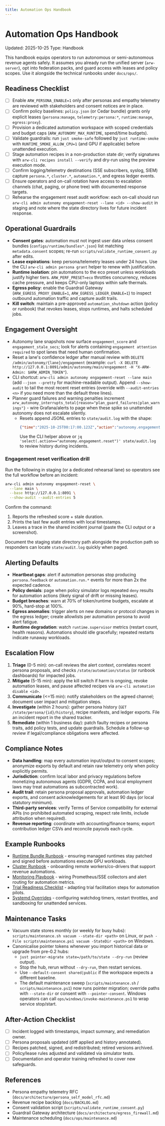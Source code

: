 ```yaml
---
title: Automation Ops Handbook
---
```


# Automation Ops Handbook

Updated: 2025-10-25
Type: Handbook

This handbook equips operators to run autonomous or semi-autonomous revenue agents safely. It assumes you already run the unified server (`arw-server`), opt into federation packs, and guard access with leases and policy scopes. Use it alongside the technical runbooks under `docs/ops/`.

## Readiness Checklist
- [ ] Enable `ARW_PERSONA_ENABLE=1` only after personas and empathy telemetry are reviewed with stakeholders and consent notices are in place.
- [ ] Confirm policy baselines: `policy.json` (or Cedar bundle) grants only explicit leases (`persona:manage`, `telemetry:persona:*`, `runtime:manage`, `egress:proxy`).
- [ ] Provision a dedicated automation workspace with scoped credentials and budget caps (`ARW_AUTONOMY_MAX_RUNTIME`, spend/time budgets).
- [ ] Validate guardrails: run `just smoke-safe` followed by `just runtime-smoke` with `RUNTIME_SMOKE_ALLOW_CPU=1` (and GPU if applicable) before unattended execution.
- [ ] Stage automation recipes in a non-production state dir; verify signatures with `arw-cli recipes install --verify` and dry-run using the preview execution mode.
- [ ] Confirm logging/telemetry destinations (SSE subscribers, syslog, SIEM) capture `persona.*`, `cluster.*`, `automation.*`, and egress ledger events.
- [ ] Ensure operators and on-call rotation have access to escalation channels (chat, paging, or phone tree) with documented response targets.
- [ ] Rehearse the engagement reset audit workflow: each on-call should run `arw-cli admin autonomy engagement-reset --lane <id> --show-audit` in staging and note where the state directory lives for future incident response.

## Operational Guardrails
- **Consent gates**: automation must not ingest user data unless consent bundles (`configs/runtime/bundles*.json`) list matching `metadata.consent` scopes; re-run `scripts/validate_runtime_consent.py` after edits.
- **Lease expirations**: keep persona/telemetry leases under 24 hours. Use the CLI `arw-cli admin persona grant` helper to renew with justification.
- **Runtime isolation**: pin automations to the eco preset unless workloads justify higher tiers. `ARW_PERF_PRESET=eco` throttles concurrency, reduces cache pressure, and keeps CPU-only laptops within safe thermals.
- **Egress policy**: enable the Guardrail Gateway (`ARW_EGRESS_PROXY_ENABLE=1`, `ARW_EGRESS_LEDGER_ENABLE=1`) to inspect outbound automation traffic and capture audit trails.
- **Kill switch**: maintain a pre-approved `automation_shutdown` action (policy or runbook) that revokes leases, stops runtimes, and halts scheduled jobs.

## Engagement Oversight
- Autonomy lane snapshots now surface `engagement_score` and `engagement_stale_secs`; look for alerts containing `engagement attention required` to spot lanes that need human confirmation.
- Reset a lane's confidence ledger after manual review with `DELETE /admin/autonomy/{lane}/engagement` (example: `curl -X DELETE http://127.0.0.1:8091/admin/autonomy/main/engagement -H "X-ARW-Admin: $ARW_ADMIN_TOKEN"`).
- CLI shortcut: `arw-cli admin autonomy engagement-reset --lane main` (add `--json --pretty` for machine-readable output). Append `--show-audit` to tail the most recent reset entries (override with `--audit-entries <n>` if you need more than the default three lines).
- Planner guard failures and warning penalties increment `arw_autonomy_interrupts_total{reason="plan_guard_failures|plan_warnings"}` - wire Grafana/alerts to page when these spike so unattended autonomy does not escalate silently.
  - Resets append JSONL entries to `state/audit.log` with the shape:
    ```json
    {"time":"2025-10-25T00:17:00.123Z","action":"autonomy.engagement.reset","details":{"lane":"main","score":0.8,"stale_secs":null,"attention":null}}
    ```
    Use the CLI helper above or `jq 'select(.action=="autonomy.engagement.reset")' state/audit.log` to review history during incidents.

### Engagement reset verification drill

Run the following in staging (or a dedicated rehearsal lane) so operators see the full workflow before an incident:

```bash
arw-cli admin autonomy engagement-reset \
  --lane main \
  --base http://127.0.0.1:8091 \
  --show-audit --audit-entries 5
```

Confirm the command:

1. Reports the refreshed score + stale duration.
2. Prints the last few audit entries with local timestamps.
3. Leaves a trace in the shared incident journal (paste the CLI output or a screenshot).

Document the staging state directory path alongside the production path so responders can locate `state/audit.log` quickly when paged.

## Alerting Defaults
- **Heartbeat gaps**: alert if automation personas stop producing `persona.feedback` or `automation.run.*` events for more than 2x the expected cadence.
- **Policy denials**: page when policy simulator logs repeated `deny` results for automation actions (likely signal of drift or missing leases).
- **Budget breaches**: warn at 70% of token/runtime budgets, escalate at 90%, hard-stop at 100%.
- **Egress anomalies**: trigger alerts on new domains or protocol changes in the egress ledger; create allowlists per automation persona to avoid alert fatigue.
- **Runtime degradation**: watch `runtime.supervisor` metrics (restart count, health reasons). Automations should idle gracefully; repeated restarts indicate runaway workloads.

## Escalation Flow
1. **Triage** (0-5 min): on-call reviews the alert context, correlates recent persona proposals, and checks `/state/automation/status` (or runbook dashboards) for impacted jobs.
2. **Mitigate** (5-15 min): apply the kill switch if harm is ongoing, revoke automation leases, and pause affected recipes via `arw-cli automation disable <id>`.
3. **Communicate** (<=15 min): notify stakeholders on the agreed channel; document user impact and mitigation steps.
4. **Investigate** (within 2 hours): gather persona history (`GET /state/persona/{id}/history`), recipe manifests, and ledger exports. File an incident report in the shared tracker.
5. **Remediate** (within 1 business day): patch faulty recipes or persona traits, add policy tests, and update guardrails. Schedule a follow-up review if legal/compliance obligations were affected.

## Compliance Notes
- **Data handling**: map every automation input/output to consent scopes; anonymize exports by default and retain raw telemetry only when policy explicitly permits.
- **Jurisdiction**: confirm local labor and privacy regulations before monetizing autonomous agents (GDPR, CCPA, and local employment laws may treat automations as subcontracted work).
- **Audit trail**: retain persona proposal approvals, automation ledger exports, and consent acknowledgements for at least 90 days (or local statutory minimum).
- **Third-party services**: verify Terms of Service compatibility for external APIs (no prohibited automated scraping, respect rate limits, include attribution when required).
- **Revenue reporting**: coordinate with accounting/finance teams; export contribution ledger CSVs and reconcile payouts each cycle.

## Example Runbooks
- [Runtime Bundle Runbook](runtime_bundle_runbook.md) - ensuring managed runtimes stay patched and signed before automations execute GPU workloads.
- [Cluster Runbook](cluster_runbook.md) - onboarding remote workers/co-drivers that support revenue automations.
- [Monitoring Playbook](monitoring.md) - wiring Prometheus/SSE collectors and alert routing for automation metrics.
- [Trial Readiness Checklist](trial_readiness.md) - adapting trial facilitation steps for automation pilots.
- [Systemd Overrides](systemd_overrides.md) - configuring watchdog timers, restart throttles, and sandboxing for unattended services.

## Maintenance Tasks
- Vacuum state stores monthly (or weekly for busy hubs): `scripts/maintenance.sh vacuum --state-dir <path>` on Linux, or `pwsh -File scripts\maintenance.ps1 vacuum -StateDir <path>` on Windows.
- Canonicalise pointer tokens whenever you import historical data or upgrade from pre-0.2 hubs:
  - `just pointer-migrate state=/path/to/state --dry-run` (review output).
  - Stop the hub, rerun without `--dry-run`, then restart services.
  - Use `--default-consent shared|public` if the workspace expects a different baseline.
  - The default maintenance sweep (`scripts/maintenance.sh` / `scripts/maintenance.ps1`) now runs pointer migration; override paths with `--state-dir` or consent with `--pointer-consent`. Windows operators can call `ops/windows/invoke-maintenance.ps1` to wrap service stop/start.

## After-Action Checklist
- [ ] Incident logged with timestamps, impact summary, and remediation owner.
- [ ] Persona proposals updated (diff applied and history annotated).
- [ ] Recipes patched, signed, and redistributed; retired versions archived.
- [ ] Policy/lease rules adjusted and validated via simulator tests.
- [ ] Documentation and operator training refreshed to cover new safeguards.

## References
- Persona empathy telemetry RFC (`docs/architecture/persona_self_model_rfc.md`)
- Revenue recipe backlog (`docs/BACKLOG.md`)
- Consent validation script (`scripts/validate_runtime_consent.py`)
- Guardrail Gateway architecture (`docs/architecture/egress_firewall.md`)
- Maintenance scheduling (`docs/ops/maintenance.md`)
